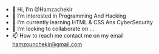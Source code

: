 - 👋 Hi, I’m @Hamzachekir
- 👀 I’m interested in Programming And Hacking
- 🌱 I’m currently learning HTML & CSS Ans CyberSecurity
- 💞️ I’m looking to collaborate on ...
- 📫 How to reach me contact me on my email hamzounchekir@gmail.com

<!---
Hamzachekir/Hamzachekir is a ✨ special ✨ repository because its `README.md` (this file) appears on your GitHub profile.
You can click the Preview link to take a look at your changes.
--->
